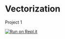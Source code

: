 # Vectorization
Project 1

[![Run on Repl.it](https://repl.it/badge/github/MachineLearning381/Vectorization)](https://repl.it/github/MachineLearning381/Vectorization)
